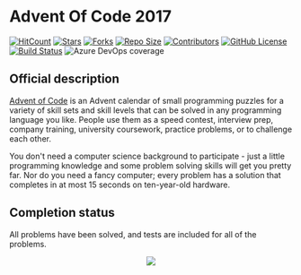 # Advent Of Code 2017
[![HitCount](http://hits.dwyl.io/JnxF/advent-of-code-2017.svg)](http://hits.dwyl.io/JnxF/advent-of-code-2017)
[![Stars](https://img.shields.io/github/stars/JnxF/advent-of-code-2017.svg)](https://GitHub.com/JnxF/advent-of-code-2017/stargazers/)
[![Forks](https://img.shields.io/github/forks/JnxF/advent-of-code-2017.svg)](https://GitHub.com/JnxF/advent-of-code-2017/network/)
[![Repo Size](https://img.shields.io/github/repo-size/JnxF/advent-of-code-2017.svg)](https://github.com/JnxF/advent-of-code-2017)
[![Contributors](https://img.shields.io/github/contributors/JnxF/advent-of-code-2017.svg)](https://GitHub.com/JnxF/advent-of-code-2017/graphs/contributors/)
[![GitHub License](https://img.shields.io/github/license/JnxF/advent-of-code-2017.svg)](https://github.com/JnxF/advent-of-code-2017/blob/master/LICENSE)
<br>
[![Build Status](https://dev.azure.com/frml/frml/_apis/build/status/JnxF.advent-of-code-2017?branchName=master)](https://dev.azure.com/frml/frml/_build/latest?definitionId=9&branchName=master)
![Azure DevOps coverage](https://img.shields.io/azure-devops/coverage/frml/frml/9.svg)

## Official description

<a href="https://adventofcode.com/2017">Advent of Code</a> is an Advent calendar of small programming puzzles for a variety of skill sets and skill levels that can be solved in any programming language you like. People use them as a speed contest, interview prep, company training, university coursework, practice problems, or to challenge each other.

You don't need a computer science background to participate - just a little programming knowledge and some problem solving skills will get you pretty far. Nor do you need a fancy computer; every problem has a solution that completes in at most 15 seconds on ten-year-old hardware.


## Completion status

All problems have been solved, and tests are included for all of the problems.

<center><img src="http://i68.tinypic.com/hvz6rs.jpg"></center>
